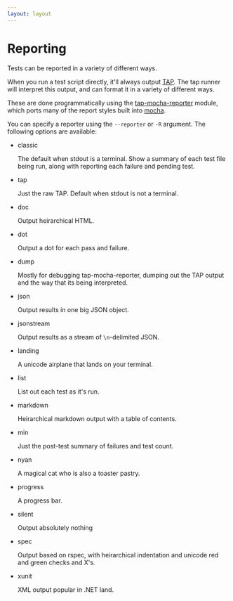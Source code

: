 ```yaml
---
layout: layout
---
```


# Reporting

Tests can be reported in a variety of different ways.

When you run a test script directly, it'll always output
[TAP](http://testanything.org/).  The tap runner will interpret this
output, and can format it in a variety of different ways.

These are done programmatically using the
[tap-mocha-reporter](http://npm.im/tap-mocha-reporter) module, which
ports many of the report styles built into
[mocha](http://mochajs.org/#reporters).

You can specify a reporter using the `--reporter` or `-R` argument.
The following options are available:

- classic

    The default when stdout is a terminal.  Show a summary of
    each test file being run, along with reporting each failure and
    pending test.

- tap

    Just the raw TAP.  Default when stdout is not a terminal.

- doc

    Output heirarchical HTML.

- dot

    Output a dot for each pass and failure.

- dump

    Mostly for debugging tap-mocha-reporter, dumping out the TAP
    output and the way that its being interpreted.

- json

    Output results in one big JSON object.

- jsonstream

    Output results as a stream of `\n`-delimited JSON.

- landing

    A unicode airplane that lands on your terminal.

- list

    List out each test as it's run.

- markdown

    Heirarchical markdown output with a table of contents.

- min

    Just the post-test summary of failures and test count.

- nyan

    A magical cat who is also a toaster pastry.

- progress

    A progress bar.

- silent

    Output absolutely nothing

- spec

    Output based on rspec, with heirarchical indentation and
    unicode red and green checks and X's.

- xunit

    XML output popular in .NET land.
